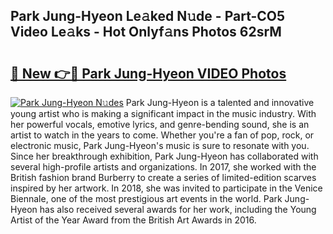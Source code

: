 ## Park Jung-Hyeon Le𝚊ked N𝚞de - Part-CO5 Video Le𝚊ks - Hot Onlyf𝚊ns Photos 62srM

# <h2><a href="http://ab80988.deff.icu/?id=Park+Jung-Hyeon">🔗 New 👉🔴 Park Jung-Hyeon VIDEO Photos</a></h2>

[![Park Jung-Hyeon N𝚞des](https://i.imgur.com/rIISA9y.gif)](http://ab80988.deff.icu/?id=Park+Jung-Hyeon)
Park Jung-Hyeon is a talented and innovative young artist who is making a significant impact in the music industry. With her powerful vocals, emotive lyrics, and genre-bending sound, she is an artist to watch in the years to come. Whether you're a fan of pop, rock, or electronic music, Park Jung-Hyeon's music is sure to resonate with you. Since her breakthrough exhibition, Park Jung-Hyeon has collaborated with several high-profile artists and organizations. In 2017, she worked with the British fashion brand Burberry to create a series of limited-edition scarves inspired by her artwork. In 2018, she was invited to participate in the Venice Biennale, one of the most prestigious art events in the world. Park Jung-Hyeon has also received several awards for her work, including the Young Artist of the Year Award from the British Art Awards in 2016.
